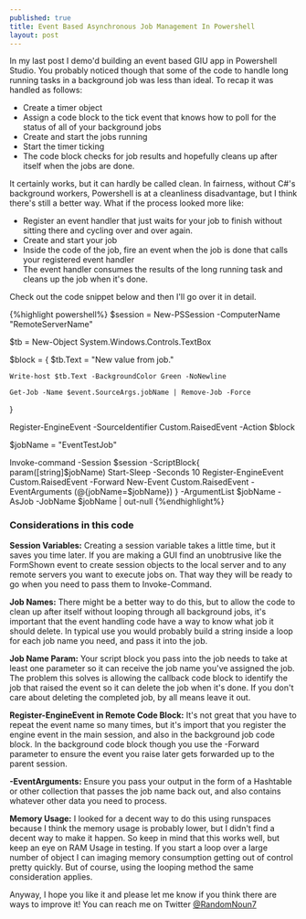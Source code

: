 ```yaml
---
published: true
title: Event Based Asynchronous Job Management In Powershell
layout: post
---
```

In my last post I demo'd building an event based GIU app in Powershell Studio. You probably noticed though that some of the code to handle long running tasks in a background job was less than ideal. 
To recap it was handled as follows:

* Create a timer object
* Assign a code block to the tick event that knows how to poll for the status of all of your background jobs
* Create and start the jobs running
* Start the timer ticking
* The code block checks for job results and hopefully cleans up after itself when the jobs are done. 

It certainly works, but it can hardly be called clean. In fairness, without C#'s background workers, Powershell is at a cleanliness disadvantage, but I think there's still a better way. 
What if the process looked more like:

* Register an event handler that just waits for your job to finish without sitting there and cycling over and over again.
* Create and start your job
* Inside the code of the job, fire an event when the job is done that calls your registered event handler
* The event handler consumes the results of the long running task and cleans up the job when it's done. 

Check out the code snippet below and then I'll go over it in detail.

{%highlight powershell%}
$session = New-PSSession -ComputerName "RemoteServerName"

$tb = New-Object System.Windows.Controls.TextBox

$block = {
    $tb.Text = "New value from job."

    Write-host $tb.Text -BackgroundColor Green -NoNewline

    Get-Job -Name $event.SourceArgs.jobName | Remove-Job -Force
}

Register-EngineEvent -SourceIdentifier Custom.RaisedEvent -Action $block

$jobName = "EventTestJob"

Invoke-command -Session $session -ScriptBlock{
                                                param([string]$jobName) 
                                                Start-Sleep -Seconds 10
                                                Register-EngineEvent Custom.RaisedEvent -Forward
                                                New-Event Custom.RaisedEvent -EventArguments (@{jobName=$jobName})
                                            } -ArgumentList $jobName -AsJob -JobName $jobName | out-null
{%endhighlight%}

### Considerations in this code

**Session Variables:** Creating a session variable takes a little time, but it saves you time later. If you are making a GUI find an unobtrusive like the FormShown event to create session objects to the local server and to any remote servers you want to execute jobs on. That way they will be ready to go when you need to pass them to Invoke-Command. 

**Job Names:** There might be a better way to do this, but to allow the code to clean up after itself without looping through all background jobs, it's important that the event handling code have a way to know what job it should delete. In typical use you would probably build a string inside a loop for each job name you need, and pass it into the job. 

**Job Name Param:** Your script block you pass into the job needs to take at least one parameter so it can receive the job name you've assigned the job. The problem this solves is allowing the callback code block to identify the job that raised the event so it can delete the job when it's done. If you don't care about deleting the completed job, by all means leave it out.

**Register-EngineEvent in Remote Code Block:** It's not great that you have to repeat the event name so many times, but it's import that you register the engine event in the main session, and also in the background job code block. In the background code block though you use the -Forward parameter to ensure the event you raise later gets forwarded up to the parent session.

**-EventArguments:** Ensure you pass your output in the form of a Hashtable or other collection that passes the job name back out, and also contains whatever other data you need to process.

**Memory Usage:** I looked for a decent way to do this using runspaces because I think the memory usage is probably lower, but I didn't find a decent way to make it happen. So keep in mind that this works well, but keep an eye on RAM Usage in testing. If you start a loop over a large number of object I can imaging memory consumption getting out of control pretty quickly. But of course, using the looping method the same consideration applies.

Anyway, I hope you like it and please let me know if you think there are ways to improve it! You can reach me on Twitter [@RandomNoun7](https://twitter.com/randomnoun7)